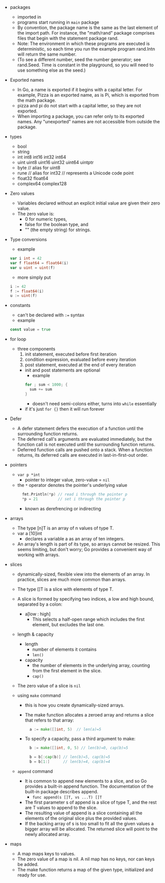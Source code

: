 - packages
  - imported in
  - programs start running in `main` package
  - By convention, the package name is the same as the last element of the import path. For instance, the "math/rand" package comprises files that begin with the statement package rand.
  - Note: The environment in which these programs are executed is deterministic, so each time you run the example program rand.Intn will return the same number.
  - (To see a different number, seed the number generator; see rand.Seed. Time is constant in the playground, so you will need to use something else as the seed.)
- Exported names
  - In Go, a name is exported if it begins with a capital letter. For example, Pizza is an exported name, as is Pi, which is exported from the math package.
  - pizza and pi do not start with a capital letter, so they are not exported.
  - When importing a package, you can refer only to its exported names. Any "unexported" names are not accessible from outside the package.
- types
  - bool
  - string
  - int int8 int16 int32 int64
  - uint uint8 uint16 uint32 uint64 uintptr
  - byte // alias for uint8
  - rune // alias for int32
    // represents a Unicode code point
  - float32 float64
  - complex64 complex128
- Zero values
  - Variables declared without an explicit initial value are given their zero value.
  - The zero value is:
    - 0 for numeric types,
    - false for the boolean type, and
    - "" (the empty string) for strings.
- Type conversions
  - example
  ```go
  var i int = 42
  var f float64 = float64(i)
  var u uint = uint(f)
  ```
  - more simply put
  ```go
  i := 42
  f := float64(i)
  u := uint(f)
  ```
- constants
  - can't be declared with `:=` syntax
  - example
  ```go
  const value = true
  ```
- for loop
  - three components
    1. init statement, executed before first iteration
    2. condition expression, evaluated before every iteration
    3. post statement, executed at the end of every iteration
    - init and post statements are optional
      - example
      ```go
      for ; sum < 1000; {
        sum += sum
      }
      ```
      - doesn't need semi-colons either, turns into `while` essentially
    - if it's just `for {}` then it will run forever
- Defer

  - A defer statement defers the execution of a function until the surrounding function returns.
  - The deferred call's arguments are evaluated immediately, but the function call is not executed until the surrounding function returns.
  - Deferred function calls are pushed onto a stack. When a function returns, its deferred calls are executed in last-in-first-out order.

- pointers

  - `var p *int`
    - pointer to integer value, zero-value = `nil`
  - the `*` operator denotes the pointer's underlying value
    ```go
      fmt.Println(*p) // read i through the pointer p
      *p = 21         // set i through the pointer p
    ```
    - known as derefrencing or indirecting

- arrays

  - The type [n]T is an array of n values of type T.
  - var a [10]int
    - declares a variable a as an array of ten integers.
  - An array's length is part of its type, so arrays cannot be resized. This seems limiting, but don't worry; Go provides a convenient way of working with arrays.

- slices

  - dynamically-sized, flexible view into the elements of an array. In practice, slices are much more common than arrays.
  - The type []T is a slice with elements of type T.
  - A slice is formed by specifying two indices, a low and high bound, separated by a colon:
    - a[low : high]
      - This selects a half-open range which includes the first element, but excludes the last one.
  - length & capacity
    - length
      - number of elements it contains
      - `len()`
    - capacity
      - the number of elements in the underlying array, counting from the first element in the slice.
      - `cap()`
  - The zero value of a slice is `nil`
  - using `make` command

    - this is how you create dynamically-sized arrays.
    - The make function allocates a zeroed array and returns a slice that refers to that array:
      ```go
        a := make([]int, 5)  // len(a)=5
      ```
    - To specify a capacity, pass a third argument to make:

      ```go
        b := make([]int, 0, 5) // len(b)=0, cap(b)=5

        b = b[:cap(b)] // len(b)=5, cap(b)=5
        b = b[1:]      // len(b)=4, cap(b)=4
      ```

  - `append` command
    - It is common to append new elements to a slice, and so Go provides a built-in append function. The documentation of the built-in package describes append.
      - `func append(s []T, vs ...T) []T`
    - The first parameter s of append is a slice of type T, and the rest are T values to append to the slice.
    - The resulting value of append is a slice containing all the elements of the original slice plus the provided values.
    - If the backing array of s is too small to fit all the given values a bigger array will be allocated. The returned slice will point to the newly allocated array.

- maps
  - A map maps keys to values.
  - The zero value of a map is nil. A nil map has no keys, nor can keys be added.
  - The make function returns a map of the given type, initialized and ready for use.
